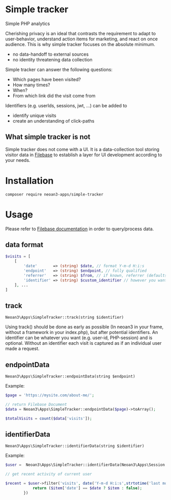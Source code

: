# Simple tracker

Simple PHP analytics

Cherishing privacy is an ideal that contrasts the requirement to adapt to user-behavior, understand action items for marketing, and react on once audience.
This is why simple tracker focuses on the absolute minimum.

- no data-handoff to external sources
- no identity threatening data collection

Simple tracker can answer the following questions:

- Which pages have been visited?
- How many times?
- When?
- From which link did the visit come from

Identifiers (e.g. userIds, sessions, jwt, ...) can be added to 

- identify unique visits
- create an understanding of click-paths

## What simple tracker is not
Simple tracker does not come with a UI. It is a data-collection tool storing visitor data in [Filebase](https://github.com/tmarois/Filebase) to establish a layer
for UI development according to your needs.

# Installation
`composer require neoan3-apps/simple-tracker`

# Usage

Please refer to [Filebase documentation](https://github.com/tmarois/Filebase) in order to query/process data.

## data format
```PHP
$visits = [
    [
        'date'       => (string) $date, // format Y-m-d H:i:s
        'endpoint'   => (string) $endpoint, // fully qualified
        'referrer'   => (string) $from, // if known, referrer (defaults to NULL)
        'identifier' => (string) $custom_identifier // however you want to track a user/session 
    ], ...
]

```

## track
`Neoan3\Apps\SimpleTracker::track(string $identifier)`

Using track() should be done as early as possible (In neoan3 in your frame, without a framework in your index.php),
but after potential identifiers.
An identifier can be whatever you want (e.g. user-id, PHP-session) and is optional. 
Without an identifier each visit is captured as if an individual user made a request.

## endpointData
`Neoan3\Apps\SimpleTracker::endpointData(string $endpoint)`

Example:

```PHP
$page = 'https://mysite.com/about-me/';

// return Filebase Document
$data = Neoan3\Apps\SimpleTracker::endpointData($page)->toArray();

$totalVisits = count($data['visits']);

```

## identifierData
`Neoan3\Apps\SimpleTracker::identifierData(string $identifier)`

Example:

```PHP
$user =  Neoan3\Apps\SimpleTracker::identifierData(Neoan3\Apps\Session::user_id());

// get recent activity of current user

$recent = $user->filter('visits', date('Y-m-d H:i:s',strtotime('last monday')), function($item, $date){
            return ($item['date'] == $date ? $item : false);
        })
```
